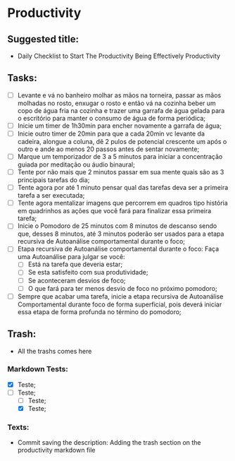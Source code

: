 # Productivity

## **Suggested title:**

- Daily Checklist to Start The Productivity Being Effectively Productivity

## **Tasks:**

- [ ] Levante e vá no banheiro molhar as mãos na torneira, passar as mãos molhadas no rosto, enxugar o rosto e então vá na cozinha beber um copo de água fria na cozinha e trazer uma garrafa de água gelada para o escritório para manter o consumo de água de forma periódica;
- [ ] Inicie um timer de 1h30min para encher novamente a garrafa de água;
- [ ] Inicie outro timer de 20min para que a cada 20min vc levante da cadeira, alongue a coluna, dê 2 pulos de potencial crescente um após o outro e ande ao menos 20 passos antes de sentar novamente;
- [ ] Marque um temporizador de 3 a 5 minutos para iniciar a concentração guiada por meditação ou áudio binaural;
- [ ] Tente por não mais que 2 minutos passar em sua mente quais são as 3 principais tarefas do dia;
- [ ] Tente agora por até 1 minuto pensar qual das tarefas deva ser a primeira tarefa a ser executada;
- [ ] Tente agora mentalizar imagens que percorrem em quadros tipo história em quadrinhos as ações que você fará para finalizar essa primeira tarefa;
- [ ] Inicie o Pomodoro de 25 minutos com 8 minutos de descanso sendo que, desses 8 minutos, até 3 minutos poderão ser usados para a etapa recursiva de Autoanálise comportamental durante o foco;
- [ ] Etapa recursiva de Autoanálise comportamental durante o foco: Faça uma Autoanálise para julgar se você:
  - [ ] Está na tarefa que deveria estar;
  - [ ] Se esta satisfeito com sua produtividade;
  - [ ] Se aconteceram desvios de foco;
  - [ ] O que fará para ter menos desvio de foco no próximo pomodoro;
- [ ] Sempre que acabar uma tarefa, inicie a etapa recursiva de Autoanálise Comportamental durante foco de forma superficial, pois deverá iniciar essa etapa de forma profunda no término do pomodoro;

## **Trash:**

- All the trashs comes here

### **Markdown Tests:**

- [X] Teste;
- [ ] Teste;
  - [ ] Teste;
  - [X] Teste;

### **Texts:**

- Commit saving the description:
Adding the trash section on the productivity markdown file
